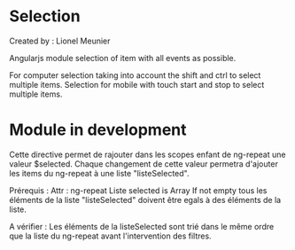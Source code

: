 Selection
=========
Created by : Lionel Meunier

Angularjs module selection of item with all events as possible.

For computer selection taking into account the shift and ctrl to select multiple items. 
Selection for mobile with touch start and stop to select multiple items.

Module in development
=====================

Cette directive permet de rajouter dans les scopes enfant de ng-repeat une valeur $selected.
Chaque changement de cette valeur permetra d'ajouter les items du ng-repeat à une liste "listeSelected".

Prérequis :
Attr : ng-repeat
Liste selected is Array
If not empty tous les éléments de la liste "listeSelected" doivent être egals à des éléments de la liste.

A vérifier :
Les éléments de la listeSelected sont trié dans le même ordre que la liste du ng-repeat avant l'intervention des filtres.

